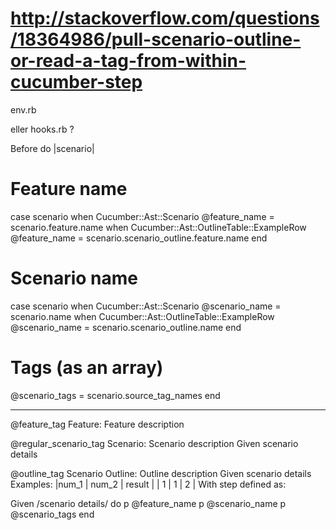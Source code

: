 
# http://stackoverflow.com/questions/18364986/pull-scenario-outline-or-read-a-tag-from-within-cucumber-step

env.rb

eller hooks.rb ? 


Before do |scenario|
  # Feature name
  case scenario
    when Cucumber::Ast::Scenario
      @feature_name = scenario.feature.name
    when Cucumber::Ast::OutlineTable::ExampleRow
      @feature_name = scenario.scenario_outline.feature.name
  end

   # Scenario name
  case scenario
    when Cucumber::Ast::Scenario
      @scenario_name = scenario.name
    when Cucumber::Ast::OutlineTable::ExampleRow
      @scenario_name = scenario.scenario_outline.name
   end

  # Tags (as an array)
  @scenario_tags = scenario.source_tag_names
end


-----------------------------------

@feature_tag
Feature: Feature description

  @regular_scenario_tag
  Scenario: Scenario description
    Given scenario details

  @outline_tag
  Scenario Outline: Outline description
    Given scenario details
    Examples:
      |num_1  | num_2  | result |
      | 1        |   1       |   2     |
With step defined as:

Given /scenario details/ do
     p @feature_name
     p @scenario_name
     p @scenario_tags
end